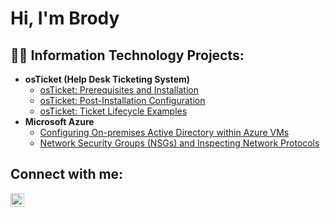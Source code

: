 <h1>Hi, I'm Brody

<h2>👨‍💻 Information Technology Projects:</h2>

- <b>osTicket (Help Desk Ticketing System)</b>
  - [osTicket: Prerequisites and Installation](https://github.com/brodyoliger/osticket-install)
  - [osTicket: Post-Installation Configuration](https://github.com/brodyoliger/post-install-config)
  - [osTicket: Ticket Lifecycle Examples](https://github.com/brodyoliger/ticket-lifecycle)
- <b>Microsoft Azure</b>
  - [Configuring On-premises Active Directory within Azure VMs](https://github.com/brodyoliger/configuring-active-directory)
  - [Network Security Groups (NSGs) and Inspecting Network Protocols](https://github.com/joshmadakorcc/azure-network-protocols)

<h2>Connect with me:</h2>

[<img align="left" alt="Josh | LinkedIn" width="22px" src="https://cdn.jsdelivr.net/npm/simple-icons@v3/icons/linkedin.svg" />][linkedin]

[linkedin]: https://www.linkedin.com/in/broderick-oliger-1b654a266/
